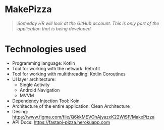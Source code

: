 # MakePizza
> *Someday HR will look at the GitHub account. This is only part of the application that is being developed*
# Technologies used
- Programming language: Kotlin
- Tool for working with the network: Retrofit
- Tool for working with multithreading: Kotlin Coroutines
- UI layer architecture:
  - Single Activity
  - Android Navigation
  - MVVM
- Dependency Injection Tool: Koin
- Architecture of the entire application: Clean Architecture 
- Desing: https://www.figma.com/file/Q6kkMEVOhAjyazxK22WiSF/MakePizza
- API Docs: https://fastapi-pizza.herokuapp.com
